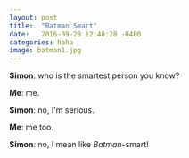```yaml
---
layout: post
title:  "Batman Smart"
date:   2016-09-28 12:48:28 -0400
categories: haha
image: batman1.jpg
---
```



**Simon**: who is the smartest person you know?

**Me**: me.

**Simon**: no, I'm serious.

**Me**: me too.

**Simon**: no, I mean like *Batman*-smart!